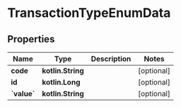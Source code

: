 
# TransactionTypeEnumData

## Properties
| Name | Type | Description | Notes |
| ------------ | ------------- | ------------- | ------------- |
| **code** | **kotlin.String** |  |  [optional] |
| **id** | **kotlin.Long** |  |  [optional] |
| **&#x60;value&#x60;** | **kotlin.String** |  |  [optional] |



